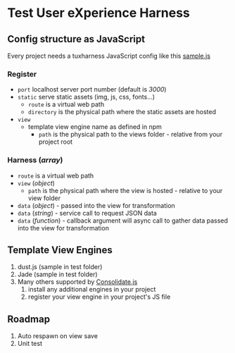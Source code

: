 # Test User eXperience Harness

## Config structure as JavaScript
Every project needs a tuxharness JavaScript config like this [sample.js](test/sample.js)

### Register
* `port` localhost server port number (default is *3000*)
* `static` serve static assets (img, js, css, fonts...)
	* `route` is a virtual web path
	* `directory` is the physical path where the static assets are hosted
* `view`
	* template view engine name as defined in npm
		* `path` is the physical path to the views folder - relative from your project root

### Harness (*array*)
* `route` is a virtual web path
* `view` (*object*)
	* `path` is the physical path where the view is hosted - relative to your view folder
* `data` (*object*) - passed into the view for transformation
* `data` (*string*) - service call to request JSON data
* `data` (*function*) - callback argument will async call to gather data passed into the view for transformation

## Template View Engines
1. dust.js (sample in test folder) 
1. Jade (sample in test folder) 
1. Many others supported by [Consolidate.js](https://github.com/tj/consolidate.js)
	1. install any additional engines in your project
	1. register your view engine in your project's JS file

## Roadmap
1. Auto respawn on view save
1. Unit test